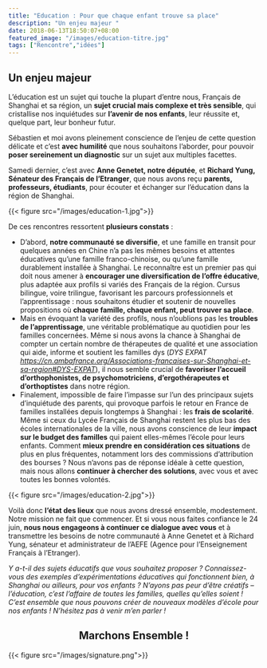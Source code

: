 ```yaml
---
title: "Education : Pour que chaque enfant trouve sa place"
description: "Un enjeu majeur "
date: 2018-06-13T18:50:07+08:00
featured_image: "/images/education-titre.jpg"
tags: ["Rencontre","idées"]
---
```


Un enjeu majeur 
--------------

L’éducation est un sujet qui touche la plupart d’entre nous, Français de Shanghai et sa région, un **sujet crucial mais complexe et très sensible**, qui cristallise nos inquiétudes sur **l’avenir de nos enfants**, leur réussite et, quelque part, leur bonheur futur. 

Sébastien et moi avons pleinement conscience de l’enjeu de cette question délicate et c’est **avec humilité** que nous souhaitons l’aborder, pour pouvoir **poser sereinement un diagnostic** sur un sujet aux multiples facettes.

Samedi dernier, c’est avec **Anne Genetet, notre députée**, et **Richard Yung, Sénateur des Français de l’Etranger**, que nous avons reçu **parents, professeurs, étudiants**, pour écouter et échanger sur l’éducation dans la région de Shanghai.

{{< figure src="/images/education-1.jpg">}}

De ces rencontres ressortent **plusieurs constats** : 

-	D’abord, **notre communauté se diversifie**, et une famille en transit pour quelques années en Chine n’a pas les mêmes besoins et attentes éducatives qu’une famille franco-chinoise, ou qu’une famille durablement installée à Shanghai. Le reconnaître est un premier pas qui doit nous amener à **encourager une diversification de l’offre éducative**, plus adaptée aux profils si variés des Français de la région. Cursus bilingue, voire trilingue, favorisant les parcours professionnels et l’apprentissage : nous souhaitons étudier et soutenir de nouvelles propositions où **chaque famille, chaque enfant, peut trouver sa place**. 
-	Mais en évoquant la variété des profils, nous n’oublions pas les **troubles de l’apprentissage**, une véritable problématique au quotidien pour les familles concernées. Même si nous avons la chance à Shanghai de compter un certain nombre de thérapeutes de qualité et une association qui aide, informe et soutient les familles dys (*DYS EXPAT https://cn.ambafrance.org/Associations-francaises-sur-Shanghai-et-sa-region#DYS-EXPAT*), il nous semble crucial de **favoriser l’accueil d’orthophonistes, de psychomotriciens, d’ergothérapeutes et d’orthoptistes** dans notre région.
-	Finalement, impossible de faire l’impasse sur l’un des principaux sujets d’inquiétude des parents, qui provoque parfois le retour en France de familles installées depuis longtemps à Shanghai : les **frais de scolarité**. Même si ceux du Lycée Français de Shanghai restent les plus bas des écoles internationales de la ville, nous avons conscience de leur **impact sur le budget des familles** qui paient elles-mêmes l’école pour leurs enfants. Comment **mieux prendre en considération ces situations** de plus en plus fréquentes, notamment lors des commissions d’attribution des bourses ? Nous n’avons pas de réponse idéale à cette question, mais nous allons **continuer à chercher des solutions**, avec vous et avec toutes les bonnes volontés.

{{< figure src="/images/education-2.jpg">}}

Voilà donc **l’état des lieux** que nous avons dressé ensemble, modestement. Notre mission ne fait que commencer. Et si vous nous faites confiance le 24 juin, **nous nous engageons à continuer ce dialogue avec vous** et à transmettre les besoins de notre communauté à Anne Genetet et à Richard Yung, sénateur et administrateur de l’AEFE (Agence pour l’Enseignement Français à l’Etranger). 

*Y a-t-il des sujets éducatifs que vous souhaitez proposer ? Connaissez-vous des exemples d’expérimentations éducatives qui fonctionnent bien, à Shanghai ou ailleurs, pour vos enfants ? N’ayons pas peur d’être créatifs – l’éducation, c’est l’affaire de toutes les familles, quelles qu’elles soient ! C’est ensemble que nous pouvons créer de nouveaux modèles d’école pour nos enfants ! N’hésitez pas à venir m’en parler !*

<h2 style="text-align: center;"> Marchons Ensemble ! </h2>

{{< figure src="/images/signature.png">}}